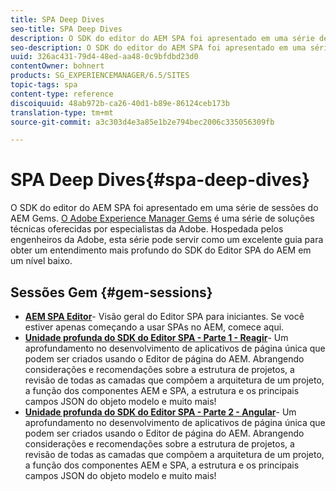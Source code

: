 ```yaml
---
title: SPA Deep Dives
seo-title: SPA Deep Dives
description: O SDK do editor do AEM SPA foi apresentado em uma série de sessões do AEM Gems. Hospedada pelos engenheiros da Adobe, esta série pode servir como um excelente guia para obter um entendimento mais profundo do SDK do Editor SPA do AEM em nível baixo, hospedado pelos engenheiros da Adobe.
seo-description: O SDK do editor do AEM SPA foi apresentado em uma série de sessões do AEM Gems. Hospedada pelos engenheiros da Adobe, esta série pode servir como um excelente guia para obter um entendimento mais profundo do SDK do Editor SPA do AEM em nível baixo, hospedado pelos engenheiros da Adobe.
uuid: 326ac431-79d4-48ed-aa48-0c9bfdbd23d0
contentOwner: bohnert
products: SG_EXPERIENCEMANAGER/6.5/SITES
topic-tags: spa
content-type: reference
discoiquuid: 48ab972b-ca26-40d1-b89e-86124ceb173b
translation-type: tm+mt
source-git-commit: a3c303d4e3a85e1b2e794bec2006c335056309fb

---
```



# SPA Deep Dives{#spa-deep-dives}

O SDK do editor do AEM SPA foi apresentado em uma série de sessões do AEM Gems. [O Adobe Experience Manager Gems](https://helpx.adobe.com/experience-manager/kt/eseminars/gems/aem-index.html) é uma série de soluções técnicas oferecidas por especialistas da Adobe. Hospedada pelos engenheiros da Adobe, esta série pode servir como um excelente guia para obter um entendimento mais profundo do SDK do Editor SPA do AEM em um nível baixo.

## Sessões Gem {#gem-sessions}

* **[AEM SPA Editor](https://helpx.adobe.com/experience-manager/kt/eseminars/gems/aem-spa-editor.html)[](https://helpx.adobe.com/experience-manager/kt/eseminars/gems/aem-spa-editor.html)**- Visão geral do Editor SPA para iniciantes. Se você estiver apenas começando a usar SPAs no AEM, comece aqui.
* **[Unidade profunda do SDK do Editor SPA - Parte 1 - Reagir](https://helpx.adobe.com/experience-manager/kt/eseminars/gems/SPA-Editor-SDK-Deep-Dive-React.html)**- Um aprofundamento no desenvolvimento de aplicativos de página única que podem ser criados usando o Editor de página do AEM. Abrangendo considerações e recomendações sobre a estrutura de projetos, a revisão de todas as camadas que compõem a arquitetura de um projeto, a função dos componentes AEM e SPA, a estrutura e os principais campos JSON do objeto modelo e muito mais!
* **[Unidade profunda do SDK do Editor SPA - Parte 2 - Angular](https://helpx.adobe.com/experience-manager/kt/eseminars/gems/SPA-Editor-SDK-Deep-Dive-Angular.html)**- Um aprofundamento no desenvolvimento de aplicativos de página única que podem ser criados usando o Editor de página do AEM. Abrangendo considerações e recomendações sobre a estrutura de projetos, a revisão de todas as camadas que compõem a arquitetura de um projeto, a função dos componentes AEM e SPA, a estrutura e os principais campos JSON do objeto modelo e muito mais!

